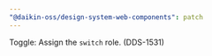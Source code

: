 ```yaml
---
"@daikin-oss/design-system-web-components": patch
---
```


Toggle: Assign the `switch` role. (DDS-1531)
